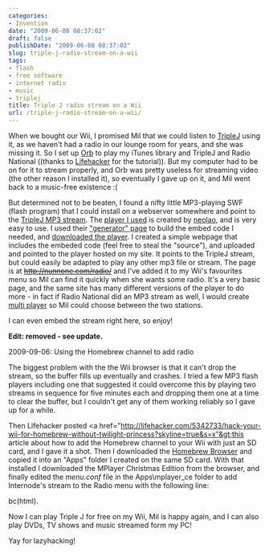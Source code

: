 ```yaml
---
categories:
- Invention
date: "2009-06-08 08:37:02"
draft: false
publishDate: "2009-06-08 08:37:02"
slug: triple-j-radio-stream-on-a-wii
tags:
- flash
- free software
- internet radio
- music
- triplej
title: Triple J radio stream on a Wii
url: /triple-j-radio-stream-on-a-wii/
---
```

When we bought our Wii, I promised Mil that we could listen to
[TripleJ](http://triplej.net.au) using it, as we haven't had a radio in
our lounge room for years, and she was missing it. So I set up
[Orb](http://orb.com/) to play my iTunes library and TripleJ and Radio
National ((thanks to
[Lifehacker](http://lifehacker.com/357869/use-your-wii-as-a-media-center)
for the tutorial)). But my computer had to be on for it to stream
properly, and Orb was pretty useless for streaming video (the other
reason I installed it), so eventually I gave up on it, and Mil went back
to a music-free existence :(

But determined not to be beaten, I found a nifty little MP3-playing SWF
(flash program) that I could install on a webserver somewhere and point
to the [TripleJ MP3 stream](http://202.6.74.107:8060/triplej.mp3). The
[player I used](http://flash-mp3-player.net/players/mini/) is created by
[neolao](http://www.neolao.com/), and is very easy to use. I used their
["generator" page](http://flash-mp3-player.net/players/mini/generator/)
to build the embed code I needed, and [downloaded the
player](http://flash-mp3-player.net/players/mini/download/). I created a
simple webpage that includes the embeded code (feel free to steal the
"source"), and uploaded and pointed to the player hosted on my site. It
points to the TripleJ stream, but could easily be adapted to play any
other mp3 file or stream. The page is at ~~http://nunnone.com/radio/~~
and I've added it to my Wii's favourites menu so Mil can find it quickly
when she wants some radio. It's a very basic page, and the same site has
many different versions of the player to do more - in fact if Radio
National did an MP3 stream as well, I would create [multi
player](http://flash-mp3-player.net/players/multi/) so Mil could choose
between the two stations.

I can even embed the stream right here, so enjoy!

**Edit: removed - see update.**

<span class="update">2009-09-06: Using the Homebrew channel to add
radio</span>

The biggest problem with the the Wii browser is that it can't drop the
stream, so the buffer fills up eventually and crashes. I tried a few MP3
flash players including one that suggested it could overcome this by
playing two streams in sequence for five minutes each and dropping them
one at a time to clear the buffer, but I couldn't get any of them
working reliably so I gave up for a while.

Then Lifehacker posted &lt;a
href="http://lifehacker.com/5342733/hack-your-wii-for-homebrew-without-twilight-princess?skyline=true&s=x"&gt;this
article about how to add the Homebrew channel to your Wii with just an
SD card, and I gave it a shot. Then I downloaded the [Homebrew
Browser](http://www.codemii.com/download/) and copied it into an "Apps"
folder I created on the same SD card. With that installed I downloaded
the MPlayer Christmas Edition from the browser, and finally edited the
*menu.conf* file in the Apps\\mplayer\_ce folder to add Internode's
stream to the Radio menu with the following line:

bc(html).

Now I can play Triple J for free on my Wii, Mil is happy again, and I
can also play DVDs, TV shows and music streamed form my PC!

Yay for lazyhacking!
